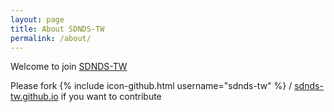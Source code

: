 ```yaml
---
layout: page
title: About SDNDS-TW
permalink: /about/
---
```


Welcome to join [SDNDS-TW](http://sdnds.tw)

Please fork
{% include icon-github.html username="sdnds-tw" %} /
[sdnds-tw.github.io](https://github.com/sdnds-tw/sdnds-tw.github.io) if you want to contribute
